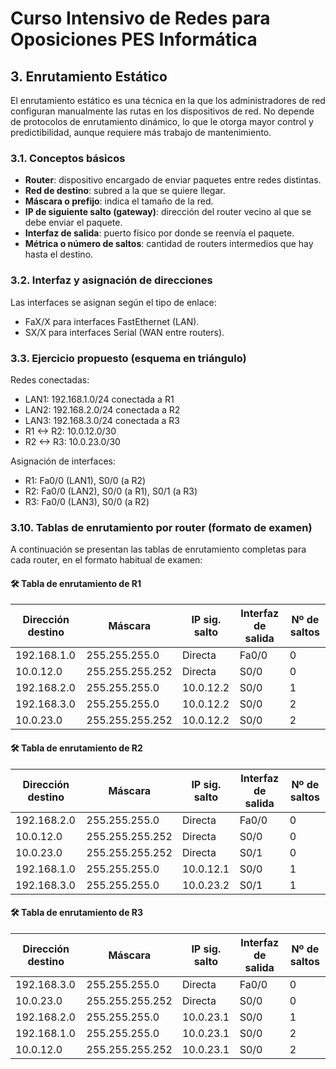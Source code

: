 
# Curso Intensivo de Redes para Oposiciones PES Informática

## 3. Enrutamiento Estático

El enrutamiento estático es una técnica en la que los administradores de red configuran manualmente las rutas en los dispositivos de red. No depende de protocolos de enrutamiento dinámico, lo que le otorga mayor control y predictibilidad, aunque requiere más trabajo de mantenimiento.

### 3.1. Conceptos básicos

- **Router**: dispositivo encargado de enviar paquetes entre redes distintas.
- **Red de destino**: subred a la que se quiere llegar.
- **Máscara o prefijo**: indica el tamaño de la red.
- **IP de siguiente salto (gateway)**: dirección del router vecino al que se debe enviar el paquete.
- **Interfaz de salida**: puerto físico por donde se reenvía el paquete.
- **Métrica o número de saltos**: cantidad de routers intermedios que hay hasta el destino.

### 3.2. Interfaz y asignación de direcciones

Las interfaces se asignan según el tipo de enlace:
- FaX/X para interfaces FastEthernet (LAN).
- SX/X para interfaces Serial (WAN entre routers).

### 3.3. Ejercicio propuesto (esquema en triángulo)

Redes conectadas:
- LAN1: 192.168.1.0/24 conectada a R1
- LAN2: 192.168.2.0/24 conectada a R2
- LAN3: 192.168.3.0/24 conectada a R3
- R1 <-> R2: 10.0.12.0/30
- R2 <-> R3: 10.0.23.0/30

Asignación de interfaces:
- R1: Fa0/0 (LAN1), S0/0 (a R2)
- R2: Fa0/0 (LAN2), S0/0 (a R1), S0/1 (a R3)
- R3: Fa0/0 (LAN3), S0/0 (a R2)

### 3.10. Tablas de enrutamiento por router (formato de examen)

A continuación se presentan las tablas de enrutamiento completas para cada router, en el formato habitual de examen:

#### 🛠 Tabla de enrutamiento de R1

| Dirección destino | Máscara         | IP sig. salto | Interfaz de salida | Nº de saltos |
|-------------------|------------------|----------------|---------------------|---------------|
| 192.168.1.0       | 255.255.255.0     | Directa        | Fa0/0               | 0             |
| 10.0.12.0         | 255.255.255.252   | Directa        | S0/0                | 0             |
| 192.168.2.0       | 255.255.255.0     | 10.0.12.2      | S0/0                | 1             |
| 192.168.3.0       | 255.255.255.0     | 10.0.12.2      | S0/0                | 2             |
| 10.0.23.0         | 255.255.255.252   | 10.0.12.2      | S0/0                | 2             |

#### 🛠 Tabla de enrutamiento de R2

| Dirección destino | Máscara         | IP sig. salto | Interfaz de salida | Nº de saltos |
|-------------------|------------------|----------------|---------------------|---------------|
| 192.168.2.0       | 255.255.255.0     | Directa        | Fa0/0               | 0             |
| 10.0.12.0         | 255.255.255.252   | Directa        | S0/0                | 0             |
| 10.0.23.0         | 255.255.255.252   | Directa        | S0/1                | 0             |
| 192.168.1.0       | 255.255.255.0     | 10.0.12.1      | S0/0                | 1             |
| 192.168.3.0       | 255.255.255.0     | 10.0.23.2      | S0/1                | 1             |

#### 🛠 Tabla de enrutamiento de R3

| Dirección destino | Máscara         | IP sig. salto | Interfaz de salida | Nº de saltos |
|-------------------|------------------|----------------|---------------------|---------------|
| 192.168.3.0       | 255.255.255.0     | Directa        | Fa0/0               | 0             |
| 10.0.23.0         | 255.255.255.252   | Directa        | S0/0                | 0             |
| 192.168.2.0       | 255.255.255.0     | 10.0.23.1      | S0/0                | 1             |
| 192.168.1.0       | 255.255.255.0     | 10.0.23.1      | S0/0                | 2             |
| 10.0.12.0         | 255.255.255.252   | 10.0.23.1      | S0/0                | 2             |
